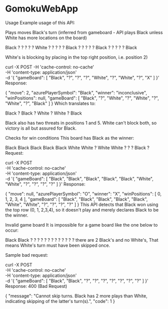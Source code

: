 # GomokuWebApp

Usage
Example usage of this API:

Plays moves
Black's turn (inferred from gameboard - API plays Black unless White has more locations on the board)

Black ? ? ? ?
? White ? ? ?
? ? Black ? ?
? ? ? Black ?
? ? ? ? Black

White's is blocking by placing in the top right position, i.e. position 2)

curl -X POST 
  -H 'cache-control: no-cache' \
  -H 'content-type: application/json' \
  -d '{
	"gameBoard": [
        "Black",
        "?",
        "?",
        "?",
        "White",
        "?",
        "White",
        "?",
        "X"
    ]
}'
Response:

{
  "move": 2,
  "azurePlayerSymbol": "Black",
  "winner": "inconclusive",
  "winPositions": null,
  "gameBoard": [
    "Black",
    "?",
    "White",
    "?",
    "White",
    "?",
    "White",
    "?",
    "Black"
  ]
}
Which translates to:

Black  ?      Black
?      White  ?
White  ?      Black 

Black also has two threats in positions 1 and 5. White can't block both, so victory is all but assured for Black.

Checks for win conditions
This board has Black as the winner:

Black Black Black Black Black
White White ?     White White
?     ?     ?     Black ?
Request:

curl -X POST \
  -H 'cache-control: no-cache' \
  -H 'content-type: application/json' \
  -d '{
	"gameBoard": [
        "Black",
        "Black",
        "Black",
        "Black",
        "Black",
        "White",
        "White",
        "?",
        "?",
        "?",
        "?"
    ]
}'
Response:

{
  "move": null,
  "azurePlayerSymbol": "O",
  "winner": "X",
  "winPositions": [
    0,
    1,
    2,
	3,
	4
  ],
  "gameBoard": [
    "Black",
     "Black",
     "Black",
     "Black",
     "Black",
     "White",
     "White",
     "?",
     "?",
     "?",
     "?"
  ]
}
This API detects that Black won using the top row (0, 1, 2,3,4), so it doesn't play and merely declares Black to be the winner.

Invalid game board
It is impossible for a game board like the one below to occur:

Black Black ? ? ?
?     ?     ? ? ? 
?     ?     ? ? ?
there are 2 Black's and no White's, That means White's turn must have been skipped once.


Sample bad request:

curl -X POST \
  -H 'cache-control: no-cache' \
  -H 'content-type: application/json' \
  -d '{
	"gameBoard": [
        "Black",
        "Black",
        "?",
        "?",
        "?",
        "?",
        "?",
        "?",
        "?"
    ]
}'
Response: 400 (Bad Request)

{
  "message": "Cannot skip turns. Black has 2 more plays than White, indicating skipping of the latter's turn(s).",
  "code": 1
}
